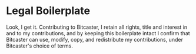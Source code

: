 # Legal Boilerplate

Look, I get it. 
Contributing to Bitcaster, I retain all rights, title and interest in and to my contributions, and by keeping 
this boilerplate intact I confirm that Bitcaster can use, modify, copy, and redistribute my contributions, 
under Bitcaster's choice of terms.
